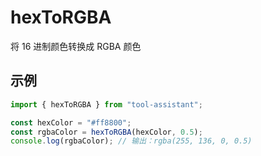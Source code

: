 # hexToRGBA

将 16 进制颜色转换成 RGBA 颜色

## 示例

```javascript
import { hexToRGBA } from "tool-assistant";

const hexColor = "#ff8800";
const rgbaColor = hexToRGBA(hexColor, 0.5);
console.log(rgbaColor); // 输出：rgba(255, 136, 0, 0.5)
```
